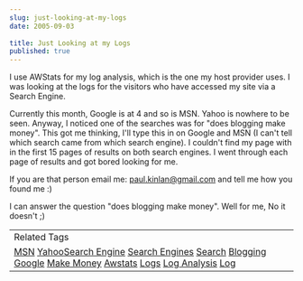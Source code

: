 ```yaml
---
slug: just-looking-at-my-logs
date: 2005-09-03
 
title: Just Looking at my Logs
published: true
---
```

I use AWStats for my log analysis, which is the one my host provider uses.  I was looking at the logs for the visitors who have accessed my site via a Search Engine.<p />Currently this month, Google is at 4 and so is MSN.  Yahoo is nowhere to be seen.  Anyway, I noticed one of the searches was for "does blogging make money".  This got me thinking,  I'll type this in on Google and MSN (I can't tell which search came from which search engine).  I couldn't find my page with in the first 15 pages of results on both search engines.  I went through each page of results and got bored looking for me.<p />If you are that person email me: <a href="mailto:paul.kinlan@gmail.com">paul.kinlan@gmail.com</a> and tell me how you found me :)<p />I can answer the question "does blogging make money".  Well for me, No it doesn't ;)<p /><table class="TechnoratiHead TagHeader">
<tr><td>Related Tags</td></tr>
<tr class="Technorati"><td>
<a href="https://paul.kinlan.me/tags/MSN" class="Tag" rel="tag">MSN</a> <a href="https://paul.kinlan.me/tags/Yahoo" class="Tag" rel="tag">Yahoo</a><a href="https://paul.kinlan.me/tags/Search%20Engine" class="Tag" rel="tag">Search Engine</a> <a href="https://paul.kinlan.me/tags/Search%20Engines" class="Tag" rel="tag">Search Engines</a> <a href="https://paul.kinlan.me/tags/Search" class="Tag" rel="tag">Search</a> <a href="https://paul.kinlan.me/tags/Blogging" class="Tag" rel="tag">Blogging</a> <a href="https://paul.kinlan.me/tags/Google" class="Tag" rel="tag">Google</a> <a href="https://paul.kinlan.me/tags/Make%20Money" class="Tag" rel="tag">Make Money</a> <a href="https://paul.kinlan.me/tags/Awstats" class="Tag" rel="tag">Awstats</a> <a href="https://paul.kinlan.me/tags/Logs" class="Tag" rel="tag">Logs</a> <a href="https://paul.kinlan.me/tags/Log%20Analysis" class="Tag" rel="tag">Log Analysis</a> <a href="https://paul.kinlan.me/tags/Log" class="Tag" rel="tag">Log</a>
</td></tr>
</table><div class="blogger-post-footer"><img class="posterous_download_image" src="https://blogger.googleusercontent.com/tracker/8109338-112573661616815344?l=www.kinlan.co.uk%2Findex.html" height="1" alt="" width="1" /></div>

